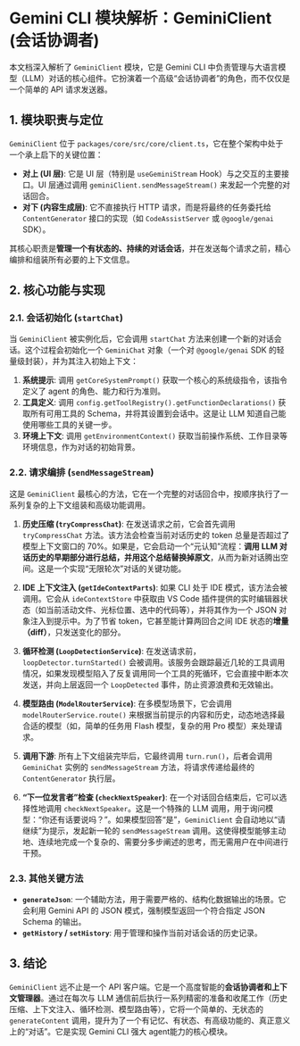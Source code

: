 # Gemini CLI 模块解析：GeminiClient (会话协调者)

本文档深入解析了 `GeminiClient` 模块，它是 Gemini CLI 中负责管理与大语言模型（LLM）对话的核心组件。它扮演着一个高级“会话协调者”的角色，而不仅仅是一个简单的 API 请求发送器。

## 1. 模块职责与定位

`GeminiClient` 位于 `packages/core/src/core/client.ts`，它在整个架构中处于一个承上启下的关键位置：

- **对上 (UI 层)**: 它是 UI 层（特别是 `useGeminiStream` Hook）与之交互的主要接口。UI 层通过调用 `geminiClient.sendMessageStream()` 来发起一个完整的对话回合。
- **对下 (内容生成层)**: 它不直接执行 HTTP 请求，而是将最终的任务委托给 `ContentGenerator` 接口的实现（如 `CodeAssistServer` 或 `@google/genai` SDK）。

其核心职责是**管理一个有状态的、持续的对话会话**，并在发送每个请求之前，精心编排和组装所有必要的上下文信息。

## 2. 核心功能与实现

### 2.1. 会话初始化 (`startChat`)

当 `GeminiClient` 被实例化后，它会调用 `startChat` 方法来创建一个新的对话会话。这个过程会初始化一个 `GeminiChat` 对象（一个对 `@google/genai` SDK 的轻量级封装），并为其注入初始上下文：

1.  **系统提示**: 调用 `getCoreSystemPrompt()` 获取一个核心的系统级指令，该指令定义了 agent 的角色、能力和行为准则。
2.  **工具定义**: 调用 `config.getToolRegistry().getFunctionDeclarations()` 获取所有可用工具的 Schema，并将其设置到会话中。这是让 LLM 知道自己能使用哪些工具的关键一步。
3.  **环境上下文**: 调用 `getEnvironmentContext()` 获取当前操作系统、工作目录等环境信息，作为对话的初始背景。

### 2.2. 请求编排 (`sendMessageStream`)

这是 `GeminiClient` 最核心的方法，它在一个完整的对话回合中，按顺序执行了一系列复杂的上下文组装和高级功能调用。

1.  **历史压缩 (`tryCompressChat`)**: 在发送请求之前，它会首先调用 `tryCompressChat` 方法。该方法会检查当前对话历史的 token 总量是否超过了模型上下文窗口的 70%。如果是，它会启动一个“元认知”流程：**调用 LLM 对话历史的早期部分进行总结，并用这个总结替换掉原文**，从而为新对话腾出空间。这是一个实现“无限轮次”对话的关键功能。

2.  **IDE 上下文注入 (`getIdeContextParts`)**: 如果 CLI 处于 IDE 模式，该方法会被调用。它会从 `ideContextStore` 中获取由 VS Code 插件提供的实时编辑器状态（如当前活动文件、光标位置、选中的代码等），并将其作为一个 JSON 对象注入到提示中。为了节省 token，它甚至能计算两回合之间 IDE 状态的**增量（diff）**，只发送变化的部分。

3.  **循环检测 (`LoopDetectionService`)**: 在发送请求前，`loopDetector.turnStarted()` 会被调用。该服务会跟踪最近几轮的工具调用情况，如果发现模型陷入了反复调用同一个工具的死循环，它会直接中断本次发送，并向上层返回一个 `LoopDetected` 事件，防止资源浪费和无效输出。

4.  **模型路由 (`ModelRouterService`)**: 在多模型场景下，它会调用 `modelRouterService.route()` 来根据当前提示的内容和历史，动态地选择最合适的模型（如，简单的任务用 Flash 模型，复杂的用 Pro 模型）来处理请求。

5.  **调用下游**: 所有上下文组装完毕后，它最终调用 `turn.run()`，后者会调用 `GeminiChat` 实例的 `sendMessageStream` 方法，将请求传递给最终的 `ContentGenerator` 执行层。

6.  **“下一位发言者”检查 (`checkNextSpeaker`)**: 在一个对话回合结束后，它可以选择性地调用 `checkNextSpeaker`。这是一个特殊的 LLM 调用，用于询问模型：“你还有话要说吗？”。如果模型回答“是”，`GeminiClient` 会自动地以“请继续”为提示，发起新一轮的 `sendMessageStream` 调用。这使得模型能够主动地、连续地完成一个复杂的、需要分多步阐述的思考，而无需用户在中间进行干预。

### 2.3. 其他关键方法

- **`generateJson`**: 一个辅助方法，用于需要严格的、结构化数据输出的场景。它会利用 Gemini API 的 JSON 模式，强制模型返回一个符合指定 JSON Schema 的输出。
- **`getHistory` / `setHistory`**: 用于管理和操作当前对话会话的历史记录。

## 3. 结论

`GeminiClient` 远不止是一个 API 客户端。它是一个高度智能的**会话协调者和上下文管理器**。通过在每次与 LLM 通信前后执行一系列精密的准备和收尾工作（历史压缩、上下文注入、循环检测、模型路由等），它将一个简单的、无状态的 `generateContent` 调用，提升为了一个有记忆、有状态、有高级功能的、真正意义上的“对话”。它是实现 Gemini CLI 强大 agent能力的核心模块。